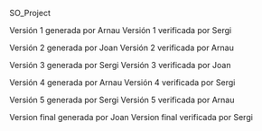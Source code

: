 ﻿SO_Project

Versión 1 generada por Arnau 
Versión 1 verificada por Sergi

Versión 2 generada por Joan 
Versión 2 verificada por Arnau

Versión 3 generada por Sergi 
Versión 3 verificada por Joan 

Versión 4 generada por Arnau
Versión 4 verificada por Sergi

Versión 5 generada por Sergi
Versión 5 verificada por Arnau

Version final generada por Joan
Version final verificada por Sergi